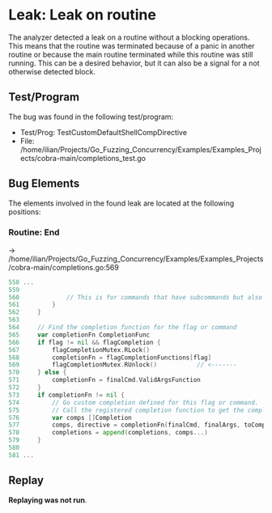 # Leak: Leak on routine

The analyzer detected a leak on a routine without a blocking operations.
This means that the routine was terminated because of a panic in another routine or because the main routine terminated while this routine was still running.
This can be a desired behavior, but it can also be a signal for a not otherwise detected block.

## Test/Program
The bug was found in the following test/program:

- Test/Prog: TestCustomDefaultShellCompDirective
- File: /home/ilian/Projects/Go_Fuzzing_Concurrency/Examples/Examples_Projects/cobra-main/completions_test.go

## Bug Elements
The elements involved in the found leak are located at the following positions:

###  Routine: End
-> /home/ilian/Projects/Go_Fuzzing_Concurrency/Examples/Examples_Projects/cobra-main/completions.go:569
```go
558 ...
559 
560 			// This is for commands that have subcommands but also specify a ValidArgsFunction.
561 		}
562 	}
563 
564 	// Find the completion function for the flag or command
565 	var completionFn CompletionFunc
566 	if flag != nil && flagCompletion {
567 		flagCompletionMutex.RLock()
568 		completionFn = flagCompletionFunctions[flag]
569 		flagCompletionMutex.RUnlock()           // <-------
570 	} else {
571 		completionFn = finalCmd.ValidArgsFunction
572 	}
573 	if completionFn != nil {
574 		// Go custom completion defined for this flag or command.
575 		// Call the registered completion function to get the completions.
576 		var comps []Completion
577 		comps, directive = completionFn(finalCmd, finalArgs, toComplete)
578 		completions = append(completions, comps...)
579 	}
580 
581 ...
```


## Replay
**Replaying was not run**.

